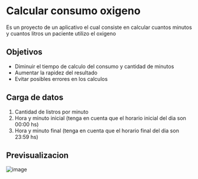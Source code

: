 # Calcular consumo oxigeno
Es un proyecto de un aplicativo el cual consiste en calcular cuantos minutos y cuantos litros un paciente utilizo el oxigeno

## Objetivos
- Diminuir el tiempo de calculo del consumo y cantidad de minutos
- Aumentar la rapidez del resultado
- Evitar posibles errores en los calculos

## Carga de datos
1. Cantidad de listros por minuto
2. Hora y minuto inicial (tenga en cuenta que el horario inicial del dia son 00:00 hs)
3. Hora y minuto final (tenga en cuenta que el horario final del dia son 23:59 hs)

## Previsualizacion
![image](https://user-images.githubusercontent.com/79676568/114644371-6308f380-9ca5-11eb-988b-1d8ffdb833e4.png)
